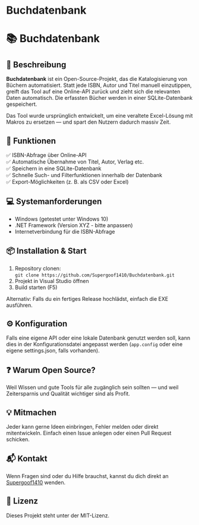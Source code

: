 
# Buchdatenbank

# 📚 Buchdatenbank

## 📝 Beschreibung
**Buchdatenbank** ist ein Open-Source-Projekt, das die Katalogisierung von Büchern automatisiert. Statt jede ISBN, Autor und Titel manuell einzutippen, greift das Tool auf eine Online-API zurück und zieht sich die relevanten Daten automatisch. Die erfassten Bücher werden in einer SQLite-Datenbank gespeichert.

Das Tool wurde ursprünglich entwickelt, um eine veraltete Excel-Lösung mit Makros zu ersetzen — und spart den Nutzern dadurch massiv Zeit.

## 🚀 Funktionen
✅ ISBN-Abfrage über Online-API  
✅ Automatische Übernahme von Titel, Autor, Verlag etc.  
✅ Speichern in eine SQLite-Datenbank  
✅ Schnelle Such- und Filterfunktionen innerhalb der Datenbank  
✅ Export-Möglichkeiten (z. B. als CSV oder Excel)

## 💻 Systemanforderungen
- Windows (getestet unter Windows 10)
- .NET Framework (Version XYZ - bitte anpassen)
- Internetverbindung für die ISBN-Abfrage

## 📦 Installation & Start
1. Repository clonen:  
   `git clone https://github.com/Supergoof1410/Buchdatenbank.git`
2. Projekt in Visual Studio öffnen
3. Build starten (F5)

Alternativ: Falls du ein fertiges Release hochlädst, einfach die EXE ausführen.

## ⚙️ Konfiguration
Falls eine eigene API oder eine lokale Datenbank genutzt werden soll, kann dies in der Konfigurationsdatei angepasst werden (`app.config` oder eine eigene settings.json, falls vorhanden).

## ❓ Warum Open Source?
Weil Wissen und gute Tools für alle zugänglich sein sollten — und weil Zeitersparnis und Qualität wichtiger sind als Profit.

## 💡 Mitmachen
Jeder kann gerne Ideen einbringen, Fehler melden oder direkt mitentwickeln. Einfach einen Issue anlegen oder einen Pull Request schicken.

## 📬 Kontakt
Wenn Fragen sind oder du Hilfe brauchst, kannst du dich direkt an [Supergoof1410](https://github.com/Supergoof1410) wenden.

## 📖 Lizenz
Dieses Projekt steht unter der MIT-Lizenz.

